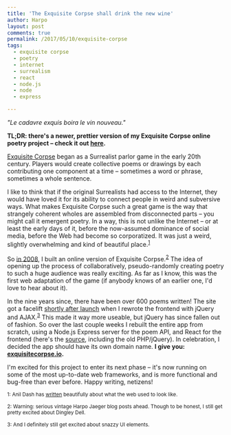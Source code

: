 ```yaml
---
title: 'The Exquisite Corpse shall drink the new wine'
author: Harpo
layout: post
comments: true
permalink: /2017/05/10/exquisite-corpse
tags:
  - exquisite corpse
  - poetry
  - internet
  - surrealism
  - react
  - node.js
  - node
  - express

---
```


_"Le cadavre exquis boira le vin nouveau."_

**TL;DR: there's a newer, prettier version of my Exquisite Corpse online poetry project – check it out <a href="http://exquisitecorpse.io" target="_blank">here</a>.**

<a href="https://en.wikipedia.org/wiki/Exquisite_corpse" target="_blank">Exquisite Corpse</a> began as a Surrealist parlor game in the early 20th century.  Players would create collective poems or drawings by each contributing one component at a time – sometimes a word or phrase, sometimes a whole sentence.

I like to think that if the original Surrealists had access to the Internet, they would have loved it for its ability to connect people in weird and subversive ways.  What makes Exquisite Corpse such a great game is the way that strangely coherent wholes are assembled from disconnected parts – you might call it emergent poetry.  In a way, this is not unlike the Internet – or at least the early days of it, before the now-assumed dominance of social media, before the Web had become so corporatized.  It was just a weird, slightly overwhelming and kind of beautiful place.<sup>[1](#footnote1)</sup>

So [in 2008](http://www.harpojaeger.com/2008/10/18/the-ultimate-weird-town-in-ma/), I built an online version of Exquisite Corpse.<sup>[2](#footnote2)</sup>  The idea of opening up the process of collaboratively, pseudo-randomly creating poetry to such a huge audience was really exciting.  As far as I know, this was the first web adaptation of the game (if anybody knows of an earlier one, I'd love to hear about it).

In the nine years since, there have been over 600 poems written!  The site got a facelift [shortly after launch](http://www.harpojaeger.com/2009/12/14/exquisite-corpse-now-with-ajax-courtesy-of-jquery/) when I rewrote the frontend with jQuery and AJAX.<sup>[3](#footnote3)</sup>  This made it way more useable, but jQuery has since fallen out of fashion.  So over the last couple weeks I rebuilt the entire app from scratch, using a Node.js Express server for the poem API, and React for the frontend (here's the [source](http://github.com/harpojaeger/exquisite-corpse), including the old PHP/jQuery).  In celebration, I decided the app should have its own domain name.  **I give you: <a href="http://exquisitecorpse.io" target="_blank">exquisitecorpse.io</a>.**

I'm excited for this project to enter its next phase – it's now running on some of the most up-to-date web frameworks, and is more functional and bug-free than ever before.  Happy writing, netizens!

<small><a name="footnote1">1</a>: Anil Dash has [written](http://anildash.com/2012/12/the-web-we-lost.html) beautifully about what the web used to look like.
</small>

<small><a name="footnote2">2</a>: Warning: serious vintage Harpo Jaeger blog posts ahead.  Though to be honest, I still get pretty excited about Dingley Dell.
</small>

<small><a name="footnote3">3</a>: And I definitely still get excited about snazzy UI elements.
</small>
